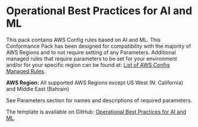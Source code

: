 # Operational Best Practices for AI and ML<a name="operational-best-practices-for-AI-and-ML"></a>

 This pack contains AWS Config rules based on AI and ML\. This Conformance Pack has been designed for compatibility with the majority of AWS Regions and to not require setting of any Parameters\. Additional managed rules that require parameters to be set for your environment and/or for your specific region can be found at: [List of AWS Config Managed Rules](https://docs.aws.amazon.com/config/latest/developerguide/managed-rules-by-aws-config.html)\. 

**AWS Region:** All supported AWS Regions except US West \(N\. California\) and Middle East \(Bahrain\)

 See Parameters section for names and descriptions of required parameters\. 

The template is available on GitHub: [Operational Best Practices for AI and ML](https://github.com/awslabs/aws-config-rules/blob/master/aws-config-conformance-packs/Operational-Best-Practices-for-AI-and-ML.yaml)\.